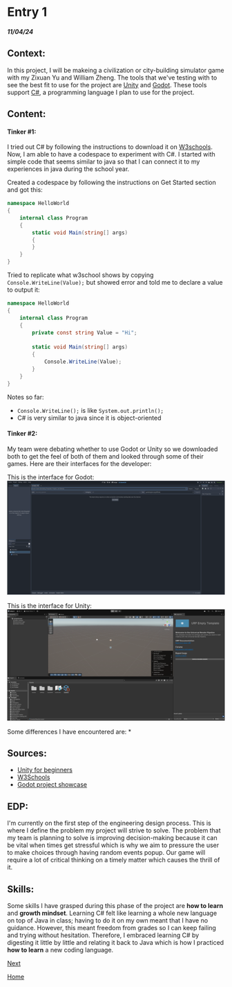 # Entry 1
##### 11/04/24

## **Context**:
In this project, I will be makeing a civilization or city-building simulator game with my Zixuan Yu and William Zheng. The tools that we've testing with to see the best fit to use for the project are [Unity](https://unity.com/) and [Godot](https://godotengine.org/). These tools support [C#](https://www.w3schools.com/cs/index.php), a programming language I plan to use for the project.

## **Content**:

#### **Tinker #1**:

I tried out C# by following the instructions to download it on [W3schools](https://www.w3schools.com/cs/index.php). Now, I am able to have a codespace to experiment with C#. I started with simple code that seems similar to java so that I can connect it to my experiences in java during the school year.


Created a codespace by following the instructions on Get Started section and got this:
```C#
namespace HelloWorld
{
    internal class Program
    {
        static void Main(string[] args)
        {
        }
    }
}
```
Tried to replicate what w3school shows by copying `Console.WriteLine(Value);` but showed error and told me to declare a value to output it:
```C#
namespace HelloWorld
{
    internal class Program
    {
        private const string Value = "Hi";

        static void Main(string[] args)
        {
            Console.WriteLine(Value);
        }
    }
}
```
Notes so far:
* `Console.WriteLine();` is like `System.out.println();`
* C# is very similar to java since it is object-oriented

#### **Tinker #2**:
My team were debating whether to use Godot or Unity so we downloaded both to get the feel of both of them and looked through some of their games. Here are their interfaces for the developer:

This is the interface for Godot:
![Godot](../img/godot-ui.png)

This is the interface for Unity:
![Unity](../img/unity-ui.png)

Some differences I have encountered are:
*


## **Sources**:

* [Unity for beginners](https://www.youtube.com/watch?v=XtQMytORBmM)
* [W3Schools](https://www.w3schools.com/cs/index.php)
* [Godot project showcase](https://godotengine.org/showcase/)

## **EDP**:

I'm currently on the first step of the engineering design process. This is where I define the problem my project will strive to solve. The problem that my team is planning to solve is improving decision-making because it can be vital when times get stressful which is why we aim to pressure the user to make choices through having random events popup. Our game will require a lot of critical thinking on a timely matter which causes the thrill of it.

## **Skills**:

Some skills I have grasped during this phase of the project are **how to learn** and **growth mindset**. Learning C# felt like learning a whole new language on top of Java in class; having to do it on my own meant that I have no guidance. However, this meant freedom from grades so I can keep failing and trying without hesitation. Therefore, I embraced learning C# by digesting it little by little and relating it back to Java which is how I practiced **how to learn** a new coding language.

[Next](entry02.md)

[Home](../README.md)
